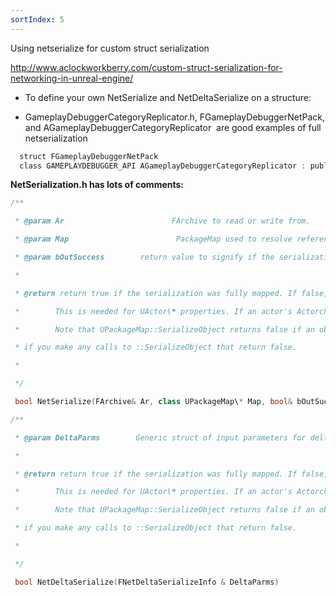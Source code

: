 ```yaml
---
sortIndex: 5
---
```

Using netserialize for custom struct serialization

<http://www.aclockworkberry.com/custom-struct-serialization-for-networking-in-unreal-engine/>

- To define your own NetSerialize and NetDeltaSerialize on a structure:

- GameplayDebuggerCategoryReplicator.h, FGameplayDebuggerNetPack, and AGameplayDebuggerCategoryReplicator  are good examples of full netserialization

```cpp
  struct FGameplayDebuggerNetPack 
  class GAMEPLAYDEBUGGER_API AGameplayDebuggerCategoryReplicator : public Aactor
```

**NetSerialization.h has lots of comments:**
```cpp
/**

 * @param Ar                        FArchive to read or write from.

 * @param Map                        PackageMap used to resolve references to UObject\*

 * @param bOutSuccess        return value to signify if the serialization was succesfull (if false, an error will be logged by the calling function)

 *

 * @return return true if the serialization was fully mapped. If false, the property will be considered 'dirty' and will replicate again on the next update.

 *        This is needed for UActor\* properties. If an actor's Actorchannel is not fully mapped, properties referencing it must stay dirty.

 *        Note that UPackageMap::SerializeObject returns false if an object is unmapped. Generally, you will want to return false from your ::NetSerialize

 * if you make any calls to ::SerializeObject that return false.

 *

 */

 bool NetSerialize(FArchive& Ar, class UPackageMap\* Map, bool& bOutSuccess)

/**

 * @param DeltaParms        Generic struct of input parameters for delta serialization

 *

 * @return return true if the serialization was fully mapped. If false, the property will be considered 'dirty' and will replicate again on the next update.

 *        This is needed for UActor\* properties. If an actor's Actorchannel is not fully mapped, properties referencing it must stay dirty.

 *        Note that UPackageMap::SerializeObject returns false if an object is unmapped. Generally, you will want to return false from your ::NetSerialize

 * if you make any calls to ::SerializeObject that return false.

 *

 */

 bool NetDeltaSerialize(FNetDeltaSerializeInfo & DeltaParms)
```